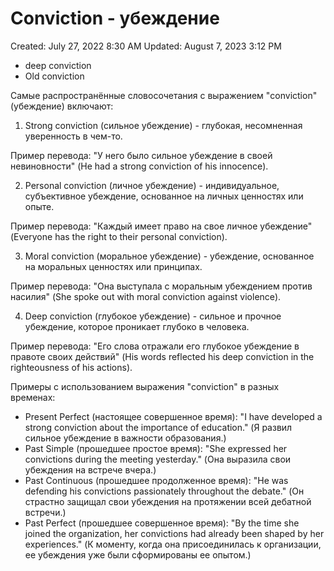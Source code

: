 # Conviction - убеждение

Created: July 27, 2022 8:30 AM
Updated: August 7, 2023 3:12 PM

- deep conviction
- Old conviction

Самые распространённые словосочетания с выражением "conviction" (убеждение) включают:

1. Strong conviction (сильное убеждение) - глубокая, несомненная уверенность в чем-то.

Пример перевода: "У него было сильное убеждение в своей невиновности" (He had a strong conviction of his innocence).

2. Personal conviction (личное убеждение) - индивидуальное, субъективное убеждение, основанное на личных ценностях или опыте.

Пример перевода: "Каждый имеет право на свое личное убеждение" (Everyone has the right to their personal conviction).

3. Moral conviction (моральное убеждение) - убеждение, основанное на моральных ценностях или принципах.

Пример перевода: "Она выступала с моральным убеждением против насилия" (She spoke out with moral conviction against violence).

4. Deep conviction (глубокое убеждение) - сильное и прочное убеждение, которое проникает глубоко в человека.

Пример перевода: "Его слова отражали его глубокое убеждение в правоте своих действий" (His words reflected his deep conviction in the righteousness of his actions).

Примеры с использованием выражения "conviction" в разных временах:

- Present Perfect (настоящее совершенное время): "I have developed a strong conviction about the importance of education." (Я развил сильное убеждение в важности образования.)
- Past Simple (прошедшее простое время): "She expressed her convictions during the meeting yesterday." (Она выразила свои убеждения на встрече вчера.)
- Past Continuous (прошедшее продолженное время): "He was defending his convictions passionately throughout the debate." (Он страстно защищал свои убеждения на протяжении всей дебатной встречи.)
- Past Perfect (прошедшее совершенное время): "By the time she joined the organization, her convictions had already been shaped by her experiences." (К моменту, когда она присоединилась к организации, ее убеждения уже были сформированы ее опытом.)